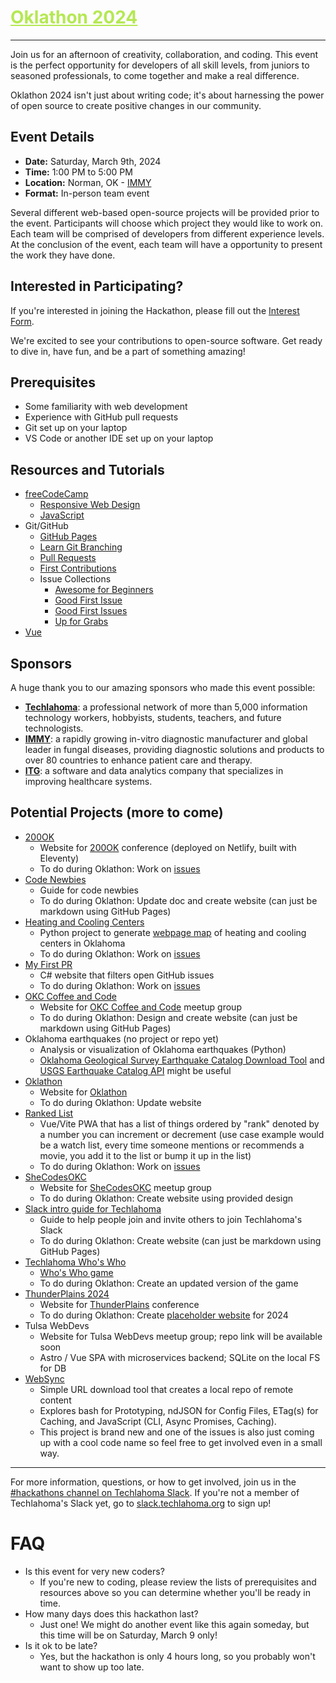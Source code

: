 <h1><a href="https://github.com/techlahoma/oklathon/" style="color: #B5E853;">Oklathon 2024</a></h1>

<hr />

Join us for an afternoon of creativity, collaboration, and coding. This event is the perfect opportunity for developers of all skill levels, from juniors to seasoned professionals, to come together and make a real difference. 

Oklathon 2024 isn't just about writing code; it's about harnessing the power of open source to create positive changes in our community.

## Event Details

* **Date:** Saturday, March 9th, 2024  
* **Time:** 1:00 PM to 5:00 PM  
* **Location:** Norman, OK - [IMMY](https://maps.app.goo.gl/t8X6L1gHGjDrwVYD6)
* **Format:** In-person team event

Several different web-based open-source projects will be provided prior to the event. Participants will choose which project they would like to work on. Each team will be comprised of developers from different experience levels. At the conclusion of the event, each team will have a opportunity to present the work they have done.

## Interested in Participating?

If you're interested in joining the Hackathon, please fill out the [Interest Form](https://docs.google.com/forms/d/e/1FAIpQLSf4D8tSHEjMSJL2pnNjWYyRLuXBYTbLC3i_V9rx2uM2Y4jmCg/viewform).

We're excited to see your contributions to open-source software. Get ready to dive in, have fun, and be a part of something amazing!

## Prerequisites

* Some familiarity with web development
* Experience with GitHub pull requests
* Git set up on your laptop
* VS Code or another IDE set up on your laptop

## Resources and Tutorials

* [freeCodeCamp](https://www.freecodecamp.org/)
  * [Responsive Web Design](https://www.freecodecamp.org/learn/2022/responsive-web-design/)
  * [JavaScript](https://www.freecodecamp.org/learn/javascript-algorithms-and-data-structures-v8/)
* Git/GitHub 
  * [GitHub Pages](https://pages.github.com/)
  * [Learn Git Branching](https://learngitbranching.js.org/)
  * [Pull Requests](https://docs.github.com/en/pull-requests/collaborating-with-pull-requests/proposing-changes-to-your-work-with-pull-requests/creating-a-pull-request)
  * [First Contributions](https://github.com/firstcontributions/first-contributions)
  * Issue Collections
    * [Awesome for Beginners](https://github.com/MunGell/awesome-for-beginners)
    * [Good First Issue](https://goodfirstissue.dev/)
    * [Good First Issues](https://goodfirstissues.com/)
    * [Up for Grabs](https://up-for-grabs.net/)
* [Vue](https://vuejs.org/tutorial)

## Sponsors

A huge thank you to our amazing sponsors who made this event possible:

- **[Techlahoma](https://www.techlahoma.org/)**: a professional network of more than 5,000 information technology workers, hobbyists, students, teachers, and future technologists.
- **[IMMY](https://immy.com/)**: a rapidly growing in-vitro diagnostic manufacturer and global leader in fungal diseases, providing diagnostic solutions and products to over 80 countries to enhance patient care and therapy.
- **[ITG](https://www.immytech.com/)**: a software and data analytics company that specializes in improving healthcare systems.

## Potential Projects (more to come)

- [200OK](https://github.com/techlahoma/200ok-site)
  - Website for [200OK](https://200ok.us/) conference (deployed on Netlify, built with Eleventy)
  - To do during Oklathon: Work on [issues](https://github.com/techlahoma/200ok-site/issues?q=is%3Aissue+is%3Aopen+label%3Aoklathon)
- [Code Newbies](https://github.com/techlahoma/code-newbies)
  - Guide for code newbies
  - To do during Oklathon: Update doc and create website (can just be markdown using GitHub Pages)
- [Heating and Cooling Centers](https://github.com/alex-code4okc/oklahoma_cooling_centers_python)
  - Python project to generate [webpage map](https://alex-code4okc.github.io/oklahoma_cooling_centers_python/) of heating and cooling centers in Oklahoma
  - To do during Oklathon: Work on [issues](https://github.com/alex-code4okc/oklahoma_cooling_centers_python/issues)
- [My First PR](https://github.com/jacrys/my-first-pr)
  - C# website that filters open GitHub issues
  - To do during Oklathon: Work on [issues](https://github.com/jacrys/my-first-pr/issues)
- [OKC Coffee and Code](https://github.com/kacollins/okc-coffee-and-code)
  - Website for [OKC Coffee and Code](https://www.meetup.com/okccoffeeandcode/) meetup group
  - To do during Oklathon: Design and create website (can just be markdown using GitHub Pages)
- Oklahoma earthquakes (no project or repo yet)
  - Analysis or visualization of Oklahoma earthquakes (Python)
  - [Oklahoma Geological Survey Earthquake Catalog Download Tool](https://ogsweb.ou.edu/eq_catalog/) and [USGS Earthquake Catalog API](https://earthquake.usgs.gov/fdsnws/event/1/) might be useful
- [Oklathon](https://github.com/techlahoma/oklathon)
  - Website for [Oklathon](https://hack.techlahoma.org/)
  - To do during Oklathon: Update website
- [Ranked List](https://github.com/cotterjd/ranked-list)
  - Vue/Vite PWA that has a list of things ordered by "rank" denoted by a number you can increment or decrement (use case example would be a watch list, every time someone mentions or recommends a movie, you add it to the list or bump it up in the list)
  - To do during Oklathon: Work on [issues](https://github.com/cotterjd/ranked-list/issues)
- [SheCodesOKC](https://github.com/shecodesokc/shecodesokc.org)
  - Website for [SheCodesOKC](https://www.meetup.com/shecodesokc) meetup group
  - To do during Oklathon: Create website using provided design
- [Slack intro guide for Techlahoma](https://github.com/techlahoma/slack-guide)
  - Guide to help people join and invite others to join Techlahoma's Slack
  - To do during Oklathon: Create website (can just be markdown using GitHub Pages)
- [Techlahoma Who's Who](https://github.com/FreeCodeCampOKC/techlahoma-whos-who)
  - [Who's Who game](https://freecodecampokc.github.io/techlahoma-whos-who/)
  - To do during Oklathon: Create an updated version of the game
- [ThunderPlains 2024](https://github.com/techlahoma/thunderplains-2024)
  - Website for [ThunderPlains](https://thunderplainsconf.com/) conference
  - To do during Oklathon: Create [placeholder website](https://github.com/techlahoma/thunderplains-2024/issues/1) for 2024
- Tulsa WebDevs
  - Website for Tulsa WebDevs meetup group; repo link will be available soon
  - Astro / Vue SPA with microservices backend; SQLite on the local FS for DB
- [WebSync](https://github.com/jtsmedley/WebSync)
  - Simple URL download tool that creates a local repo of remote content
  - Explores bash for Prototyping, ndJSON for Config Files, ETag(s) for Caching, and JavaScript (CLI, Async Promises, Caching).
  - This project is brand new and one of the issues is also just coming up with a cool code name so feel free to get involved even in a small way.

---

For more information, questions, or how to get involved, join us in the [#hackathons channel on Techlahoma Slack](https://techlahoma.slack.com/archives/C0658NNE6LS). If you're not a member of Techlahoma's Slack yet, go to [slack.techlahoma.org](http://slack.techlahoma.org/) to sign up!

# FAQ

* Is this event for very new coders?
  * If you're new to coding, please review the lists of prerequisites and resources above so you can determine whether you'll be ready in time.
* How many days does this hackathon last?
  * Just one! We might do another event like this again someday, but this time will be on Saturday, March 9 only!
* Is it ok to be late?
  * Yes, but the hackathon is only 4 hours long, so you probably won't want to show up too late.
